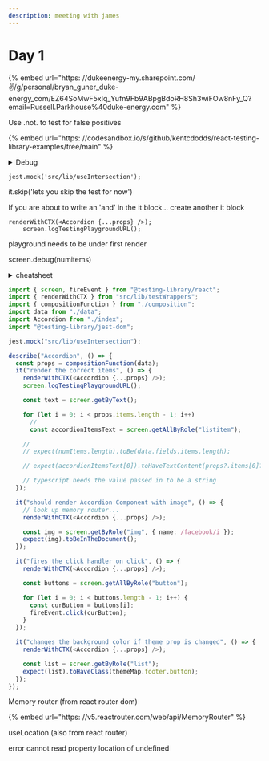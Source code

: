 ```yaml
---
description: meeting with james
---
```


# Day 1

{% embed url="https:
//dukeenergy-my.sharepoint.com/:v:/g/personal/bryan_guner_duke-energy_com/EZ64SoMwF5xIq_Yufn9Fb9ABpgBdoRH8Sh3wiFOw8nFy_Q?email=Russell.Parkhouse%40duke-energy.com" %}

Use .not. to test for false positives

{% embed url="https:
//codesandbox.io/s/github/kentcdodds/react-testing-library-examples/tree/main" %}

<details>

<summary>Debug</summary>

## API

`React Testing Library` re-exports everything from `DOM Testing Library` as well as these methods:

- [`render`](https:
  //testing-library.com/docs/react-testing-library/api/#render)
- [`render` Options](https:
  //testing-library.com/docs/react-testing-library/api/#render-options)
  - [`container`](https:
    //testing-library.com/docs/react-testing-library/api/#container)
  - [`baseElement`](https:
    //testing-library.com/docs/react-testing-library/api/#baseelement)
  - [`hydrate`](https:
    //testing-library.com/docs/react-testing-library/api/#hydrate)
  - [`wrapper`](https:
    //testing-library.com/docs/react-testing-library/api/#wrapper)
  - [`queries`](https:
    //testing-library.com/docs/react-testing-library/api/#queries)
- [`render` Result](https:
  //testing-library.com/docs/react-testing-library/api/#render-result)
  - [`...queries`](https:
    //testing-library.com/docs/react-testing-library/api/#queries-1)
  - [`container`](https:
    //testing-library.com/docs/react-testing-library/api/#container-1)
  - [`baseElement`](https:
    //testing-library.com/docs/react-testing-library/api/#baseelement-1)
  - [`debug`](https:
    //testing-library.com/docs/react-testing-library/api/#debug)
  - [`rerender`](https:
    //testing-library.com/docs/react-testing-library/api/#rerender)
  - [`unmount`](https:
    //testing-library.com/docs/react-testing-library/api/#unmount)
  - [`asFragment`](https:
    //testing-library.com/docs/react-testing-library/api/#asfragment)
- [`cleanup`](https:
  //testing-library.com/docs/react-testing-library/api/#cleanup)
- [`act`](https:
  //testing-library.com/docs/react-testing-library/api/#act)

---

### `render`[​](https:

//testing-library.com/docs/react-testing-library/api/#render)

```
function render(  ui: React.ReactElement<any>,  options?: {    /* You won't often use this, expand below for docs on options */  },): RenderResult
```

Copy

Render into a container which is appended to `document.body`.

```typescript
import {render} from '@testing-library/react'render(<div />)
```

Copy

```typescript
import {render} from '@testing-library/react'import '@testing-library/jest-dom'test('renders a message', () => {
const {container, getByText} = render(<Greeting />)  expect(getByText('Hello, world!')).toBeInTheDocument()  expect(container.firstChild).toMatchInlineSnapshot(`    <h1>Hello, World!</h1>  `)})
```

Copy

### `render` Options[​](https:

//testing-library.com/docs/react-testing-library/api/#render-options)

You won't often need to specify options, but if you ever do, here are the available options which you could provide as a second argument to `render`.

#### `container`[​](https:

//testing-library.com/docs/react-testing-library/api/#container)

By default, `React Testing Library` will create a `div` and append that `div` to the `document.body` and this is where your React component will be rendered. If you provide your own HTMLElement `container` via this option, it will not be appended to the `document.body` automatically.

For example: If you are unit testing a `tablebody` element, it cannot be a child of a `div`. In this case, you can specify a `table` as the render `container`.

```typescript
const table = document.createElement("table");
const { container } = render(<TableBody {...props} />, {
  container: document.body.appendChild(table),
});
```

Copy

#### `baseElement`[​](https:

//testing-library.com/docs/react-testing-library/api/#baseelement)

If the `container` is specified, then this defaults to that, otherwise this defaults to `document.body`. This is used as the base element for the queries as well as what is printed when you use `debug()`.

#### `hydrate`[​](https:

//testing-library.com/docs/react-testing-library/api/#hydrate)

If hydrate is set to true, then it will render with [ReactDOM.hydrate](https:
//reactjs.org/docs/react-dom.html#hydrate). This may be useful if you are using server-side rendering and use ReactDOM.hydrate to mount your components.

#### `wrapper`[​](https:

//testing-library.com/docs/react-testing-library/api/#wrapper)

Pass a React Component as the `wrapper` option to have it rendered around the inner element. This is most useful for creating reusable custom render functions for common data providers. See [setup](https:
//testing-library.com/docs/react-testing-library/setup#custom-render) for examples.

#### `queries`[​](https:

//testing-library.com/docs/react-testing-library/api/#queries)

Queries to bind. Overrides the default set from `DOM Testing Library` unless merged.

```typescript
// Example, a function to traverse table contentsimport * as tableQueries from 'my-table-query-library'import {queries} from '@testing-library/react'
const { getByRowColumn, getByText } = render(<MyTable />, {
  queries: { ...queries, ...tableQueries },
});
```

Copy

See [helpers](https:
//testing-library.com/docs/dom-testing-library/api-custom-queries) for guidance on using utility functions to create custom queries.

Custom queries can also be added globally by following the [custom render guide](https:
//testing-library.com/docs/react-testing-library/setup#custom-render).

### `render` Result[​](https:

//testing-library.com/docs/react-testing-library/api/#render-result)

The `render` method returns an object that has a few properties:

#### `...queries`[​](https:

//testing-library.com/docs/react-testing-library/api/#queries-1)

The most important feature of `render` is that the queries from [DOM Testing Library](https:
//testing-library.com/docs/queries/about) are automatically returned with their first argument bound to the [baseElement](https:
//testing-library.com/docs/react-testing-library/api/#baseelement), which defaults to `document.body`.

See [Queries](https:
//testing-library.com/docs/queries/about) for a complete list.

Example

```typescript
const { getByLabelText, queryAllByTestId } = render(<Component />);
```

Copy

#### `container`[​](https:

//testing-library.com/docs/react-testing-library/api/#container-1)

The containing DOM node of your rendered React Element (rendered using `ReactDOM.render`). It's a `div`. This is a regular DOM node, so you can call `container.querySelector` etc. to inspect the children.

Tip: To get the root element of your rendered element, use `container.firstChild`.

NOTE: When that root element is a [React Fragment](https:
//reactjs.org/docs/fragments.html), `container.firstChild` will only get the first child of that Fragment, not the Fragment itself.

🚨 If you find yourself using `container` to query for rendered elements then you should reconsider! The other queries are designed to be more resilient to changes that will be made to the component you're testing. Avoid using `container` to query for elements!

#### `baseElement`[​](https:

//testing-library.com/docs/react-testing-library/api/#baseelement-1)

The containing DOM node where your React Element is rendered in the container. If you don't specify the `baseElement` in the options of `render`, it will default to `document.body`.

This is useful when the component you want to test renders something outside the container div, e.g. when you want to snapshot test your portal component which renders its HTML directly in the body.

Note: the queries returned by the `render` looks into baseElement, so you can use queries to test your portal component without the baseElement.

#### `debug`[​](https:

//testing-library.com/docs/react-testing-library/api/#debug)

NOTE: It's recommended to use [`screen.debug`](https:
//testing-library.com/docs/queries/about#screendebug) instead.

This method is a shortcut for `console.log(prettyDOM(baseElement))`.

```typescript
import React from 'react'import {render} from '@testing-library/react'
const HelloWorld = () => <h1>Hello World</h1>
const {debug} = render(<HelloWorld />)debug()
// <div>
//   <h1>Hello World</h1>
// </div>
// you can also pass an element: debug(getByTestId('messages'))
// and you can pass all the same arguments to debug as you can
// to prettyDOM:
//
const maxLengthToPrint = 10000
// debug(getByTestId('messages'), maxLengthToPrint, {highlight: false})
```

Copy

This is a simple wrapper around `prettyDOM` which is also exposed and comes from [`DOM Testing Library`](https:
//testing-library.com/docs/dom-testing-library/api-debugging#prettydom).

#### `rerender`[​](https:

//testing-library.com/docs/react-testing-library/api/#rerender)

It'd probably be better if you test the component that's doing the prop updating to ensure that the props are being updated correctly (see [the Guiding Principles section](https:
//testing-library.com/docs/guiding-principles)). That said, if you'd prefer to update the props of a rendered component in your test, this function can be used to update props of the rendered component.

```typescript
import { render } from "@testing-library/react";
const { rerender } = render(<NumberDisplay number={1} />);
// re-render the same component with different propsrerender(<NumberDisplay number={2} />)
```

Copy

[See the examples page](https:
//testing-library.com/docs/example-update-props)

#### `unmount`[​](https:

//testing-library.com/docs/react-testing-library/api/#unmount)

This will cause the rendered component to be unmounted. This is useful for testing what happens when your component is removed from the page (like testing that you don't leave event handlers hanging around causing memory leaks).

This method is a pretty small abstraction over `ReactDOM.unmountComponentAtNode`

```typescript
import {render} from '@testing-library/react'
const {container, unmount} = render(<Login />)unmount()
// your component has been unmounted and now: container.innerHTML === ''
```

Copy

#### `asFragment`[​](https:

//testing-library.com/docs/react-testing-library/api/#asfragment)

Returns a `DocumentFragment` of your rendered component. This can be useful if you need to avoid live bindings and see how your component reacts to events.

```typescript
import React, {useState} from 'react'import {render, fireEvent} from '@testing-library/react'
const TestComponent = () => {
const [count, setCounter] = useState(0)  return (    <button onClick={() => setCounter(count => count + 1)}>      Click to increase: {count}    </button>  )}
const {getByText, asFragment} = render(<TestComponent />)
const firstRender = asFragment()fireEvent.click(getByText(/Click to increase/))
// This will snapshot only the difference between the first render, and the
// state of the DOM after the click event.
// See https:
//github.com/jest-community/snapshot-diffexpect(firstRender).toMatchDiffSnapshot(asFragment())
```

Copy

---

### `cleanup`[​](https:

//testing-library.com/docs/react-testing-library/api/#cleanup)

Unmounts React trees that were mounted with [render](https:
//testing-library.com/docs/react-testing-library/api/#render).

Please note that this is done automatically if the testing framework you're using supports the `afterEach` global and it is injected to your testing environment (like mocha, Jest, and Jasmine). If not, you will need to do manual cleanups after each test.

For example, if you're using the [ava](https:
//github.com/avajs/ava) testing framework, then you would need to use the `test.afterEach` hook like so:

```typescript
import {cleanup, render} from '@testing-library/react'import test from 'ava'test.afterEach(cleanup)test('renders into document', () => {  render(<div />)
// ...})
// ... more tests ...
```

Copy

Failing to call `cleanup` when you've called `render` could result in a memory leak and tests which are not "idempotent" (which can lead to difficult to debug errors in your tests).

---

### `act`[​](https:

//testing-library.com/docs/react-testing-library/api/#act)

This is a light wrapper around the [`react-dom/test-utils` `act` function](https:
//reactjs.org/docs/test-utils.html#act). All it does is forward all arguments to the act function if your version of react supports `act`. It is recommended to use the import from `@testing-library/react` over `react-dom/test-utils` for consistency reasons.

</details>

```
jest.mock('src/lib/useIntersection');
```

it.skip('lets you skip the test for now')

If you are about to write an 'and' in the it block... create another it block

```
renderWithCTX(<Accordion {...props} />);
    screen.logTestingPlaygroundURL();
```

playground needs to be under first render

screen.debug(numitems)

<details>

<summary>cheatsheet</summary>

##

## Cheatsheet

[Get the printable cheat sheet](https:
//github.com/testing-library/react-testing-library/raw/main/other/cheat-sheet.pdf)

A short guide to all the exported functions in `React Testing Library`

- render ` const {/* */} = render(Component)` returns:
  - `unmount` function to unmount the component
  - `container` reference to the DOM node where the component is mounted
  - all the queries from `DOM Testing Library`, bound to the document so there is no need to pass a node as the first argument (usually, you can use the `screen` import instead)

```typescript
import {render, fireEvent, screen} from '@testing-library/react'test('loads items eventually', async () => {  render(<Page />)
// Click button  fireEvent.click(screen.getByText('Load'))
// Wait for page to update with query text
const items = await screen.findAllByText(/Item #[0-9]: /)  expect(items).toHaveLength(10)})



```

</details>

```typescript
import { screen, fireEvent } from "@testing-library/react";
import { renderWithCTX } from "src/lib/testWrappers";
import { compositionFunction } from "./composition";
import data from "./data";
import Accordion from "./index";
import "@testing-library/jest-dom";

jest.mock("src/lib/useIntersection");

describe("Accordion", () => {
  const props = compositionFunction(data);
  it("render the correct items", () => {
    renderWithCTX(<Accordion {...props} />);
    screen.logTestingPlaygroundURL();

    const text = screen.getByText();

    for (let i = 0; i < props.items.length - 1; i++)
      //
      const accordionItemsText = screen.getAllByRole("listitem");

    //
    // expect(numItems.length).toBe(data.fields.items.length);

    // expect(accordionItemsText[0]).toHaveTextContent(props?.items[0]?.text?.value as string);

    // typescript needs the value passed in to be a string
  });

  it("should render Accordion Component with image", () => {
    // look up memory router...
    renderWithCTX(<Accordion {...props} />);

    const img = screen.getByRole("img", { name: /facebook/i });
    expect(img).toBeInTheDocument();
  });

  it("fires the click handler on click", () => {
    renderWithCTX(<Accordion {...props} />);

    const buttons = screen.getAllByRole("button");

    for (let i = 0; i < buttons.length - 1; i++) {
      const curButton = buttons[i];
      fireEvent.click(curButton);
    }
  });

  it("changes the background color if theme prop is changed", () => {
    renderWithCTX(<Accordion {...props} />);

    const list = screen.getByRole("list");
    expect(list).toHaveClass(themeMap.footer.button);
  });
});
```

Memory router (from react router dom)

{% embed url="https:
//v5.reactrouter.com/web/api/MemoryRouter" %}

useLocation (also from react router)

error cannot read property location of undefined&#x20;
